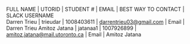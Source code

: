  FULL NAME     |  UTORID  |  STUDENT # |              EMAIL              | BEST WAY TO CONTACT |   SLACK USERNAME             
Darren Trieu   | trieudar | 1008403611 | darrentrieu03@gmail.com         |      Email          |    Darren Trieu
Amitoz Jatana  | jatanaa1 | 1007926899 | amitoz.jatana@mail.utoronto.ca  |      Email          |    Amitoz Jatana
